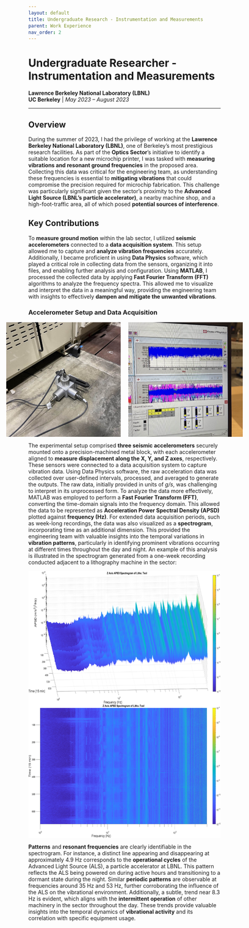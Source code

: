 ```yaml
---
layout: default
title: Undergraduate Research - Instrumentation and Measurements
parent: Work Experience
nav_order: 2
---
```


# Undergraduate Researcher - Instrumentation and Measurements
**Lawrence Berkeley National Laboratory (LBNL)**  
**UC Berkeley** | *May 2023 – August 2023*

---

## Overview  
During the summer of 2023, I had the privilege of working at the **Lawrence Berkeley National Laboratory (LBNL)**, one of Berkeley’s most prestigious research facilities. As part of the **Optics Sector**’s initiative to identify a suitable location for a new microchip printer, I was tasked with **measuring vibrations and resonant ground frequencies** in the proposed area. Collecting this data was critical for the engineering team, as understanding these frequencies is essential to **mitigating vibrations** that could compromise the precision required for microchip fabrication. This challenge was particularly significant given the sector’s proximity to the **Advanced Light Source (LBNL’s particle accelerator)**, a nearby machine shop, and a high-foot-traffic area, all of which posed **potential sources of interference**.

## Key Contributions 
To **measure ground motion** within the lab sector, I utilized **seismic accelerometers** connected to a **data acquisition system**. This setup allowed me to capture and **analyze vibration frequencies** accurately. Additionally, I became proficient in using **Data Physics** software, which played a critical role in collecting data from the sensors, organizing it into files, and enabling further analysis and configuration. Using **MATLAB**, I processed the collected data by applying **Fast Fourier Transform (FFT)** algorithms to analyze the frequency spectra. This allowed me to visualize and interpret the data in a meaningful way, providing the engineering team with insights to effectively **dampen and mitigate the unwanted vibrations**. 

### Accelerometer Setup and Data Acquisition
<div style="display: flex; justify-content: center; gap: 20px;">
  <img src="assets/accelerometers.jpg" alt="accelerometers" style="height: 300px; width: auto;">
  <img src="assets/dataphysics.jpg" alt="data physics" style="height: 300px; width: auto;">
</div>

The experimental setup comprised **three seismic accelerometers** securely mounted onto a precision-machined metal block, with each accelerometer aligned to **measure displacement along the X, Y, and Z axes**, respectively. These sensors were connected to a data acquisition system to capture vibration data. Using Data Physics software, the raw acceleration data was collected over user-defined intervals, processed, and averaged to generate the outputs. The raw data, initially provided in units of *g/s*, was challenging to interpret in its unprocessed form. To analyze the data more effectively, MATLAB was employed to perform a **Fast Fourier Transform (FFT)**, converting the time-domain signals into the frequency domain. This allowed the data to be represented as **Acceleration Power Spectral Density (APSD)** plotted against **frequency (Hz)**. For extended data acquisition periods, such as week-long recordings, the data was also visualized as a **spectrogram**, incorporating time as an additional dimension. This provided the engineering team with valuable insights into the temporal variations in **vibration patterns**, particularly in identifying prominent vibrations occurring at different times throughout the day and night. An example of this analysis is illustrated in the spectrogram generated from a one-week recording conducted adjacent to a lithography machine in the sector:

<div style="display: flex; justify-content: center; gap: 20px;">
  <img src="assets/spectrogram3D.png" alt="spectrogram3D" style="height: 350px; width: auto;">
</div>

<div style="display: flex; justify-content: center; gap: 20px;">
  <img src="assets/spectrogram2D.png" alt="spectrogram2D" style="height: 350px; width: auto;">
</div>

**Patterns** and **resonant frequencies** are clearly identifiable in the spectrogram. For instance, a distinct line appearing and disappearing at approximately 4.9 Hz corresponds to the **operational cycles** of the Advanced Light Source (ALS), a particle accelerator at LBNL. This pattern reflects the ALS being powered on during active hours and transitioning to a dormant state during the night. Similar **periodic patterns** are observable at frequencies around 35 Hz and 53 Hz, further corroborating the influence of the ALS on the vibrational environment. Additionally, a subtle, trend near 8.3 Hz is evident, which aligns with the **intermittent operation** of other machinery in the sector throughout the day. These trends provide valuable insights into the temporal dynamics of **vibrational activity** and its correlation with specific equipment usage.

